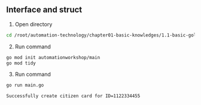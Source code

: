 ## Interface and struct

1. Open directory
```bash
cd /root/automation-technology/chapter01-basic-knowledges/1.1-basic-golang/05-interface-struct
```

2. Run command
```bash
go mod init automationworkshop/main
go mod tidy
```

3. Run command
```bash
go run main.go
```

```bash
Successfully create citizen card for ID=1122334455
```